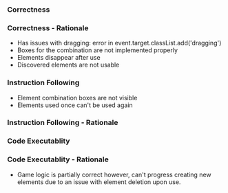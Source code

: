 ### Correctness

### Correctness - Rationale

- Has issues with dragging: error in event.target.classList.add('dragging')
- Boxes for the combination are not implemented properly
- Elements disappear after use
- Discovered elements are not usable

### Instruction Following

- Element combination boxes are not visible
- Elements used once can't be used again 

### Instruction Following - Rationale

### Code Executablity

### Code Executablity - Rationale

- Game logic is partially correct however, can't progress creating new elements due to an issue with element deletion upon use. 
